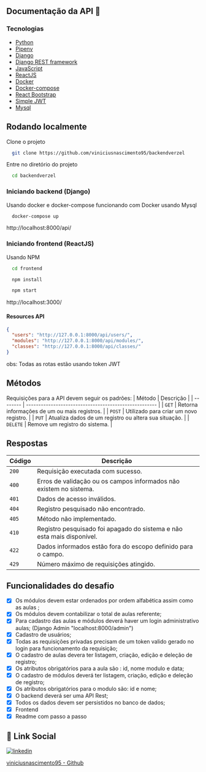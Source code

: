 ## Documentação da API 🚀

### Tecnologias

- [Python](https://www.python.org/)
- [Pipenv](https://pipenv.pypa.io/en/latest/)
- [Django](https://www.djangoproject.com/)
- [Django REST framework](https://www.django-rest-framework.org/)
- [JavaScript](https://developer.mozilla.org/pt-BR/docs/Web/JavaScript)
- [ReactJS](https://reactjs.org/)
- [Docker](https://www.docker.com/)
- [Docker-compose](https://docs.docker.com/compose/)
- [React Bootstrap](https://react-bootstrap.github.io/)
- [Simple JWT](https://django-rest-framework-simplejwt.readthedocs.io/en/latest/)
- [Mysql](https://www.mysql.com/)


## Rodando localmente

Clone o projeto

```bash
  git clone https://github.com/viniciusnascimento95/backendverzel
```

Entre no diretório do projeto

```bash
  cd backendverzel
```

### Iniciando backend (Django)

Usando docker e docker-compose funcionando com Docker usando Mysql

```bash
  docker-compose up
```
http://localhost:8000/api/

### Iniciando frontend (ReactJS)

Usando NPM

```bash
  cd frontend

  npm install

  npm start
```

http://localhost:3000/    

#### Resources API 

```json
{
  "users": "http://127.0.0.1:8000/api/users/",
  "modules": "http://127.0.0.1:8000/api/modules/",
  "classes": "http://127.0.0.1:8000/api/classes/"
}
```
obs: Todas as rotas estão usando token JWT

## Métodos
Requisições para a API devem seguir os padrões:
| Método   | Descrição                                             |
| -------- | ----------------------------------------------------- |
| `GET`    | Retorna informações de um ou mais registros.          |
| `POST`   | Utilizado para criar um novo registro.                |
| `PUT`    | Atualiza dados de um registro ou altera sua situação. |
| `DELETE` | Remove um registro do sistema.                        |


## Respostas

| Código | Descrição                                                                            |
| ------ | ------------------------------------------------------------------------------------ |
| `200`  | Requisição executada com sucesso.                                                    |
| `400`  | Erros de validação ou os campos informados não existem no sistema.                   |
| `401`  | Dados de acesso inválidos.                                                           |
| `404`  | Registro pesquisado não encontrado.                                                  |
| `405`  | Método não implementado.                                                             |
| `410`  | Registro pesquisado foi apagado do sistema e não esta mais disponível.               |
| `422`  | Dados informados estão fora do escopo definido para o campo.                         |
| `429`  | Número máximo de requisições atingido.                                               |


## Funcionalidades do desafio

- [x] Os módulos devem estar ordenados por ordem alfabética assim como as aulas ;
- [x] Os módulos devem contabilizar o total de aulas referente;
- [x] Para cadastro das aulas e módulos deverá haver um login administrativo aulas; (Django Admin "localhost:8000/admin")
- [x] Cadastro de usuários;
- [x] Todas as requisições privadas precisam de um token valido gerado no login para funcionamento da requisição;
- [x] O cadastro de aulas devera ter listagem, criação, edição e deleção de registro;
- [x] Os atributos obrigatórios para a aula são : id, nome modulo e data;
- [x] O cadastro de módulos deverá ter listagem, criação, edição e deleção de registro;
- [x] Os atributos obrigatórios para o modulo são: id e nome;
- [x] O backend deverá ser uma API Rest;
- [x] Todos os dados devem ser persistidos no banco de dados;
- [x] Frontend
- [x] Readme com passo a passo

## 🔗 Link Social

[![linkedin](https://img.shields.io/badge/linkedin-0A66C2?style=for-the-badge&logo=linkedin&logoColor=white)](https://www.linkedin.com/in/vin%C3%ADcius-nascimento-027507159/)

[viniciusnascimento95 - Github](https://github.com/viniciusnascimento95)


